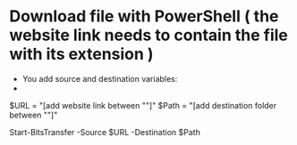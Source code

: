 # Download file with PowerShell ( the website link needs to contain the file with its extension )

- You add source and destination variables:
- 
$URL = "[add website link between ""]"
$Path = "[add destination folder between ""]"

Start-BitsTransfer -Source $URL -Destination $Path
